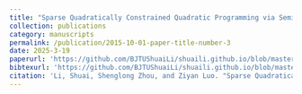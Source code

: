 ```yaml
---
title: "Sparse Quadratically Constrained Quadratic Programming via Semismooth Newton Method"
collection: publications
category: manuscripts
permalink: /publication/2015-10-01-paper-title-number-3
date: 2025-3-19
paperurl: 'https://github.com/BJTUShuaiLi/shuaili.github.io/blob/master/files/LNA.pdf'
bibtexurl: 'https://github.com/BJTUShuaiLi/shuaili.github.io/blob/master/files/LNA.bib'
citation: 'Li, Shuai, Shenglong Zhou, and Ziyan Luo. "Sparse Quadratically Constrained Quadratic Programming via Semismooth Newton Method." arXiv preprint arXiv:2503.15109 (2025).'
---
```


